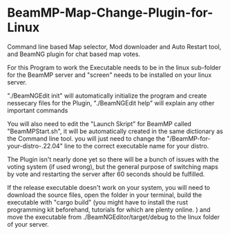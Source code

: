 # BeamMP-Map-Change-Plugin-for-Linux

Command line based Map selector, Mod downloader and Auto Restart tool, and BeamNG plugin for chat based map votes.

For this Program to work the Executable needs to be in the linux sub-folder for the BeamMP server and "screen" needs to be installed on your linux server.

"./BeamNGEdit init" will automatically initialize the program and create nessecary files for the Plugin, "./BeamNGEdit help" will explain any other important commands 

You will also need to edit the "Launch Skript" for BeamMP called "BeamMPStart.sh", it will be automatically created in the same dictionary as the Command line tool. you will just need to change the "/BeamMP-for-your-distro-.22.04" line to the correct executable name for your distro. 

The Plugin isn't nearly done yet so there will be a bunch of issues with the voting system (if used wrong), but the general purpose of switching maps by vote and restarting the server after 60 seconds should be fulfilled.



If the release executable doesn't work on your system, you will need to download the source files, open the folder in your terminal, build the executable with "cargo build" (you might have to install the rust programming kit beforehand, tutorials for which are plenty online. ) and move the executable from ./BeamNGEditor/target/debug to the linux folder of your server. 